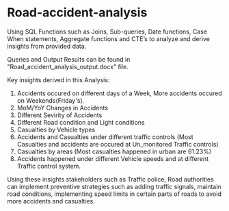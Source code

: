 # Road-accident-analysis

Using SQL Functions such as  Joins, Sub-queries, Date functions, Case When statements, Aggregate functions and CTE’s to analyze and derive insights from provided data. 

Queries and Output Results can be found in "Road_accident_analysis_output.docx" file.

Key insights derived in this Analysis:

1) Accidents occured on different days of a Week, More accidents occured on Weekends(Friday's).
2) MoM/YoY Changes in Accidents
3) Different Sevirity of Accidents
4) Different Road condition and Light conditions
5) Casualties by Vehicle types
6) Accidents and Casualties under different traffic controls (Most Casualties and accidents are occured at Un_monitored Traffic controls)
7) Casualties by areas (Most casualties happened in urban are 61.23%)
8) Accidents happened under different Vehicle speeds and at different Traffic control system.


Using these insights stakeholders such as Traffic police, Road authorities can implement preventive strategies such as adding traffic signals, maintain road conditions, implementing speed limits in certain parts of roads to avoid more accidents and casualties.
